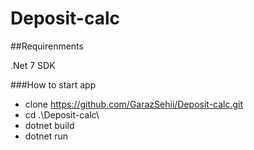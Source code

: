 # Deposit-calc

##Requirenments

.Net 7 SDK

###How to start app

- clone https://github.com/GarazSehii/Deposit-calc.git
- cd .\Deposit-calc\
- dotnet build
- dotnet run
